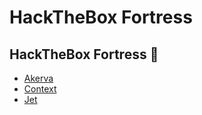 # HackTheBox Fortress

## HackTheBox Fortress 🏰

* [Akerva](htb-fortress-akerva.md)
* [Context](htb-fortress-context.md)
* [Jet](htb-fortress-jet.md)
